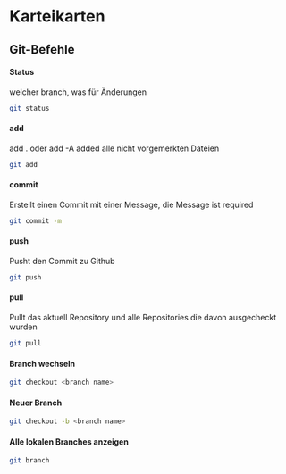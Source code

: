 # Karteikarten

## Git-Befehle

#### Status 
welcher branch, was für Änderungen 
```bash
git status
```

#### add
add . oder add -A added alle nicht vorgemerkten Dateien

```bash
git add
```

#### commit
Erstellt einen Commit mit einer Message, die Message ist required

```bash
git commit -m 
```

#### push
Pusht den Commit zu Github

```bash
git push 
```
#### pull
Pullt das aktuell Repository und alle Repositories die davon ausgecheckt wurden

```bash
git pull 
```

#### Branch wechseln
```bash
git checkout <branch name> 
```

#### Neuer Branch
```bash
git checkout -b <branch name> 
```

#### Alle lokalen Branches anzeigen
```bash
git branch
```
